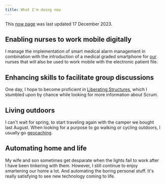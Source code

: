 ```yaml
---
title: What I'm doing now
---
```

This [now page](http://nownownow.com/about) was last updated 17 December 2023.

## Enabling nurses to work mobile digitally

I manage the implementation of smart medical alarm management in combination with the introduction of a medical graded smartphone for [our](https://maasstadziekenhuis.nl) nurses that will also be used to work mobile with the electronic patient file.

## Enhancing skills to facilitate group discussions

One day, I hope to become proficient in [Liberating Structures](https://liberatingstructures.com), which I stumbled upon by chance while looking for more information about Scrum.

## Living outdoors

I can't wait for spring, to start traveling again with the camper we bought last August.
When looking for a purpose to go walking or cycling outdoors, I usually go [geocaching](https://www.geocaching.com).

## Automating home and life

My wife and son sometimes get desparate when the lights fail to work after I have been tinkering with them. However, I still continue to enjoy smartening our home a lot. And automating the boring personal stuff. It's really satisfying to see new technology coming to life.

